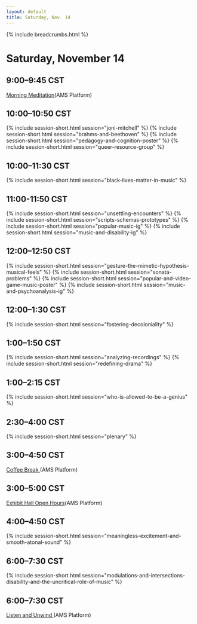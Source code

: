 ```yaml
---
layout: default
title: Saturday, Nov. 14
---
```


{% include breadcrumbs.html %}

# Saturday, November 14


## 9:00–9:45 CST
<p class="non-session"><a href="">Morning Meditation</a><span class="room">(AMS Platform)</span>
</p>

## 10:00–10:50 CST

{% include session-short.html session="joni-mitchell" %}
{% include session-short.html session="brahms-and-beethoven" %}
{% include session-short.html session="pedagogy-and-cognition-poster" %}
{% include session-short.html session="queer-resource-group" %}

## 10:00–11:30 CST
{% include session-short.html session="black-lives-matter-in-music" %}

## 11:00-11:50 CST
{% include session-short.html session="unsettling-encounters" %}
{% include session-short.html session="scripts-schemas-prototypes" %}
{% include session-short.html session="popular-music-ig" %}
{% include session-short.html session="music-and-disability-ig" %}

## 12:00–12:50 CST
{% include session-short.html session="gesture-the-mimetic-hypothesis-musical-feels" %}
{% include session-short.html session="sonata-problems" %}
{% include session-short.html session="popular-and-video-game-music-poster" %}
{% include session-short.html session="music-and-psychoanalysis-ig" %}

## 12:00–1:30 CST
{% include session-short.html session="fostering-decoloniality" %}

## 1:00–1:50 CST
{% include session-short.html session="analyzing-recordings" %}
{% include session-short.html session="redefining-drama" %}

## 1:00–2:15 CST
{% include session-short.html session="who-is-allowed-to-be-a-genius" %}

## 2:30–4:00 CST
{% include session-short.html session="plenary" %}

## 3:00–4:50 CST
<p class="non-session"><a href="">Coffee Break </a><span class="room">(AMS Platform)</span></p>

## 3:00–5:00 CST
<p class="non-session"><a href="">Exhibit Hall Open Hours</a>(AMS Platform)</p>

## 4:00–4:50 CST
{% include session-short.html session="meaningless-excitement-and-smooth-atonal-sound" %}

## 6:00–7:30 CST
{% include session-short.html session="modulations-and-intersections-disability-and-the-uncritical-role-of-music" %}

## 6:00–7:30 CST
<p class="non-session"><a href="">Listen and Unwind </a><span class="room">(AMS Platform)</span>
</p>

